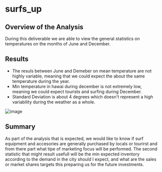 # surfs_up

## Overview of the Analysis
During this deliverable we are able to view the general statistics on temperatures on the months of June and December.

## Results

- The resuls between June and Demeber on mean temperature are not highly variable, meaning that we could expect the about the same temperature during the year.
- Min temperature in hawai during december is not extremely low, meaning we could expect tourists and surfing during December. 
- Standard Deviation is about 4 degrees which doesn't represent a high variability during the weather as a whole. 

![image](https://user-images.githubusercontent.com/113708861/203867531-bce051a8-8343-4286-abd5-7bc4828f0735.png)

## Summary
As part of the analysis that is expected, we would like to know if surf equipment and accesories are generally purchased by locals or tourirst and from there part what tipe of marketing focus will be performed. 
The second statistic that might result usefull will be the min expected inventory according to the demand in the city should I expect, and what are the sales or market shares targets this preparing us for the future investments. 

